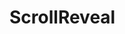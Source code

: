 # ScrollReveal <Badges :texts="badges" />

<script setup>
  import pkg from '@studiometa/ui/atoms/ScrollReveal/package.json';
  import { story } from './ScrollReveal/story.md';

  const badges = [`v${pkg.version}`, 'JS'];

  const stories = [story];
</script>

<Stories :stories="stories" />
